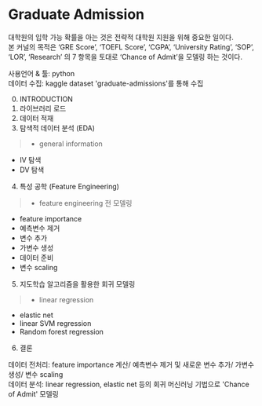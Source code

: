 # Graduate Admission

대학원의 입학 가능 확률을 아는 것은 전략적 대학원 지원을 위해 중요한 일이다. <br>
본 커널의 목적은 ‘GRE Score’, ‘TOEFL Score’, ‘CGPA’, ‘University Rating’, ‘SOP’, ‘LOR’, ‘Research’ 의 7 항목을 토대로 ‘Chance of Admit’을 모델링 하는 것이다.

사용언어 & 툴: python <br>
데이터 수집: kaggle dataset 'graduate-admissions'를 통해 수집

0. INTRODUCTION
1. 라이브러리 로드
2. 데이터 적재
3. 탐색적 데이터 분석 (EDA)
>- general information
- IV 탐색
- DV 탐색
4. 특성 공학 (Feature Engineering)
>- feature engineering 전 모델링
- feature importance 
- 예측변수 제거
- 변수 추가
- 가변수 생성
- 데이터 준비
- 변수 scaling
5. 지도학습 알고리즘을 활용한 회귀 모델링
>- linear regression
- elastic net
- linear SVM regression
- Random forest regression
6. 결론

데이터 전처리: feature importance 계산/ 예측변수 제거 및 새로운 변수 추가/ 가변수 생성/ 변수 scaling <br>
데이터 분석: linear regression, elastic net 등의 회귀 머신러닝 기법으로 'Chance of Admit' 모델링


